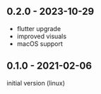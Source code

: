 ## 0.2.0 - 2023-10-29

* flutter upgrade
* improved visuals
* macOS support

## 0.1.0 - 2021-02-06

initial version (linux)